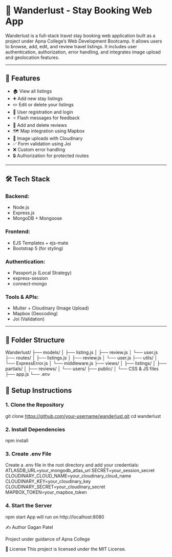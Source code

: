 # 🧭 Wanderlust - Stay Booking Web App

Wanderlust is a full-stack travel stay booking web application built as a project under Apna College’s Web Development Bootcamp. It allows users to browse, add, edit, and review travel listings. It includes user authentication, authorization, error handling, and integrates image upload and geolocation features.

---

## 🚀 Features

- 🏠 View all listings
- ➕ Add new stay listings
- ✏️ Edit or delete your listings
- 🔐 User registration and login
- ⭐ Flash messages for feedback
- 💬 Add and delete reviews
- 🗺️ Map integration using Mapbox
- 📸 Image uploads with Cloudinary
- ✅ Form validation using Joi
- ❌ Custom error handling
- 🔒 Authorization for protected routes

---

## 🛠️ Tech Stack

### Backend:
- Node.js
- Express.js
- MongoDB + Mongoose

### Frontend:
- EJS Templates + ejs-mate
- Bootstrap 5 (for styling)

### Authentication:
- Passport.js (Local Strategy)
- express-session
- connect-mongo

### Tools & APIs:
- Multer + Cloudinary (Image Upload)
- Mapbox (Geocoding)
- Joi (Validation)

---

## 📁 Folder Structure

Wanderlust/
├── models/
│   ├── listing.js
│   ├── review.js
│   └── user.js
├── routes/
│   ├── listings.js
│   ├── review.js
│   └── user.js
├── utils/
│   └── ExpressError.js
│   └── middleware.js
├── views/
│   ├── listings/
│   ├── partials/
│   ├── reviews/
│   └── users/
├── public/
│   └── CSS & JS files
├── app.js
└── .env

## 🔧 Setup Instructions

### 1. Clone the Repository

git clone https://github.com/your-username/wanderlust.git
cd wanderlust
### 2. Install Dependencies
npm install
### 3. Create .env File
Create a .env file in the root directory and add your credentials:
ATLASDB_URL=your_mongodb_atlas_url
SECRET=your_session_secret
CLOUDINARY_CLOUD_NAME=your_cloudinary_cloud_name
CLOUDINARY_KEY=your_cloudinary_key
CLOUDINARY_SECRET=your_cloudinary_secret
MAPBOX_TOKEN=your_mapbox_token
### 4. Start the Server

npm start
App will run on http://localhost:8080

✍️ Author
Gagan Patel

Project under guidance of Apna College

📜 License
This project is licensed under the MIT License.

